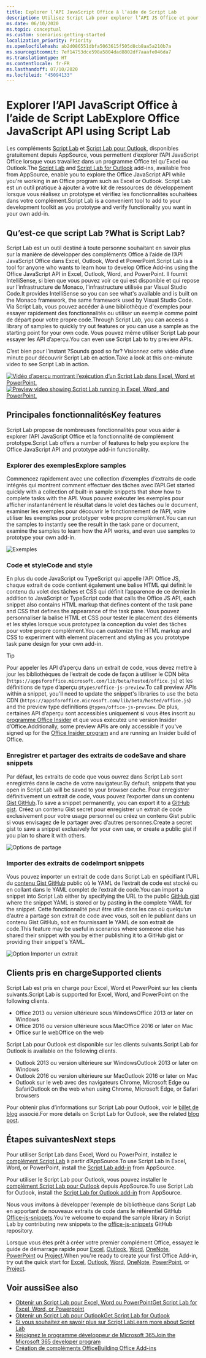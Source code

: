 ```yaml
---
title: Explorer l’API JavaScript Office à l’aide de Script Lab
description: Utilisez Script Lab pour explorer l’API JS Office et pour prototyper les fonctionnalités.
ms.date: 06/10/2020
ms.topic: conceptual
ms.custom: scenarios:getting-started
localization_priority: Priority
ms.openlocfilehash: ab2d086551dbfa5063615f505d8cb8aa5a210b7a
ms.sourcegitcommit: 7ef14753dce598a5804dad8802df7aaafe046da7
ms.translationtype: HT
ms.contentlocale: fr-FR
ms.lasthandoff: 07/10/2020
ms.locfileid: "45094133"
---
```

# <a name="explore-office-javascript-api-using-script-lab"></a><span data-ttu-id="a2202-103">Explorer l’API JavaScript Office à l’aide de Script Lab</span><span class="sxs-lookup"><span data-stu-id="a2202-103">Explore Office JavaScript API using Script Lab</span></span>

<span data-ttu-id="a2202-104">Les compléments [Script Lab](https://appsource.microsoft.com/product/office/WA104380862) et [Script Lab pour Outlook](https://appsource.microsoft.com/product/office/wa200001603), disponibles gratuitement depuis AppSource, vous permettent d’explorer l’API JavaScript Office lorsque vous travaillez dans un programme Office tel qu’Excel ou Outlook.</span><span class="sxs-lookup"><span data-stu-id="a2202-104">The [Script Lab](https://appsource.microsoft.com/product/office/WA104380862) and [Script Lab for Outlook](https://appsource.microsoft.com/product/office/wa200001603) add-ins, available free from AppSource, enable you to explore the Office JavaScript API while you're working in an Office program such as Excel or Outlook.</span></span> <span data-ttu-id="a2202-105">Script Lab est un outil pratique à ajouter à votre kit de ressources de développement lorsque vous réalisez un prototype et vérifiez les fonctionnalités souhaitées dans votre complément.</span><span class="sxs-lookup"><span data-stu-id="a2202-105">Script Lab is a convenient tool to add to your development toolkit as you prototype and verify functionality you want in your own add-in.</span></span>

## <a name="what-is-script-lab"></a><span data-ttu-id="a2202-106">Qu’est-ce que script Lab ?</span><span class="sxs-lookup"><span data-stu-id="a2202-106">What is Script Lab?</span></span>

<span data-ttu-id="a2202-107">Script Lab est un outil destiné à toute personne souhaitant en savoir plus sur la manière de développer des compléments Office à l’aide de l’API JavaScript Office dans Excel, Outlook, Word et PowerPoint.</span><span class="sxs-lookup"><span data-stu-id="a2202-107">Script Lab is a tool for anyone who wants to learn how to develop Office Add-ins using the Office JavaScript API in Excel, Outlook, Word, and PowerPoint.</span></span> <span data-ttu-id="a2202-108">Il fournit IntelliSense, si bien que vous pouvez voir ce qui est disponible et qui repose sur l’infrastructure de Monaco, l’infrastructure utilisée par Visual Studio Code.</span><span class="sxs-lookup"><span data-stu-id="a2202-108">It provides IntelliSense so you can see what's available and is built on the Monaco framework, the same framework used by Visual Studio Code.</span></span> <span data-ttu-id="a2202-109">Via Script Lab, vous pouvez accéder à une bibliothèque d'exemples pour essayer rapidement des fonctionnalités ou utiliser un exemple comme point de départ pour votre propre code.</span><span class="sxs-lookup"><span data-stu-id="a2202-109">Through Script Lab, you can access a library of samples to quickly try out features or you can use a sample as the starting point for your own code.</span></span> <span data-ttu-id="a2202-110">Vous pouvez même utiliser Script Lab pour essayer les API d’aperçu.</span><span class="sxs-lookup"><span data-stu-id="a2202-110">You can even use Script Lab to try preview APIs.</span></span>

<span data-ttu-id="a2202-111">C’est bien pour l’instant ?</span><span class="sxs-lookup"><span data-stu-id="a2202-111">Sounds good so far?</span></span> <span data-ttu-id="a2202-112">Visionnez cette vidéo d’une minute pour découvrir Script Lab en action.</span><span class="sxs-lookup"><span data-stu-id="a2202-112">Take a look at this one-minute video to see Script Lab in action.</span></span>

<span data-ttu-id="a2202-113">[![Vidéo d’aperçu montrant l’exécution d’un Script Lab dans Excel, Word et PowerPoint.](../images/screenshot-wide-youtube.png 'Vidéo de la version préliminaire de Script Lab')](https://aka.ms/scriptlabvideo)</span><span class="sxs-lookup"><span data-stu-id="a2202-113">[![Preview video showing Script Lab running in Excel, Word, and PowerPoint.](../images/screenshot-wide-youtube.png 'Script Lab preview video')](https://aka.ms/scriptlabvideo)</span></span>

## <a name="key-features"></a><span data-ttu-id="a2202-114">Principales fonctionnalités</span><span class="sxs-lookup"><span data-stu-id="a2202-114">Key features</span></span>

<span data-ttu-id="a2202-115">Script Lab propose de nombreuses fonctionnalités pour vous aider à explorer l’API JavaScript Office et la fonctionnalité de complément prototype.</span><span class="sxs-lookup"><span data-stu-id="a2202-115">Script Lab offers a number of features to help you explore the Office JavaScript API and prototype add-in functionality.</span></span>

### <a name="explore-samples"></a><span data-ttu-id="a2202-116">Explorer des exemples</span><span class="sxs-lookup"><span data-stu-id="a2202-116">Explore samples</span></span>

<span data-ttu-id="a2202-117">Commencez rapidement avec une collection d’exemples d’extraits de code intégrés qui montrent comment effectuer des tâches avec l’API.</span><span class="sxs-lookup"><span data-stu-id="a2202-117">Get started quickly with a collection of built-in sample snippets that show how to complete tasks with the API.</span></span> <span data-ttu-id="a2202-118">Vous pouvez exécuter les exemples pour afficher instantanément le résultat dans le volet des tâches ou le document, examiner les exemples pour découvrir le fonctionnement de l’API, voire utiliser les exemples pour prototyper votre propre complément.</span><span class="sxs-lookup"><span data-stu-id="a2202-118">You can run the samples to instantly see the result in the task pane or document, examine the samples to learn how the API works, and even use samples to prototype your own add-in.</span></span>

![Exemples](../images/script-lab-samples.jpg)

### <a name="code-and-style"></a><span data-ttu-id="a2202-120">Code et style</span><span class="sxs-lookup"><span data-stu-id="a2202-120">Code and style</span></span>

<span data-ttu-id="a2202-121">En plus du code JavaScript ou TypeScript qui appelle l’API Office JS, chaque extrait de code contient également une balise HTML qui définit le contenu du volet des tâches et CSS qui définit l’apparence de ce dernier.</span><span class="sxs-lookup"><span data-stu-id="a2202-121">In addition to JavaScript or TypeScript code that calls the Office JS API, each snippet also contains HTML markup that defines content of the task pane and CSS that defines the appearance of the task pane.</span></span> <span data-ttu-id="a2202-122">Vous pouvez personnaliser la balise HTML et CSS pour tester le placement des éléments et les styles lorsque vous prototypez la conception du volet des tâches pour votre propre complément.</span><span class="sxs-lookup"><span data-stu-id="a2202-122">You can customize the HTML markup and CSS to experiment with element placement and styling as you prototype task pane design for your own add-in.</span></span>

> [!TIP]
> <span data-ttu-id="a2202-123">Pour appeler les API d’aperçu dans un extrait de code, vous devez mettre à jour les bibliothèques de l’extrait de code de façon à utiliser le CDN bêta (`https://appsforoffice.microsoft.com/lib/beta/hosted/office.js`) et les définitions de type d’aperçu `@types/office-js-preview`.</span><span class="sxs-lookup"><span data-stu-id="a2202-123">To call preview APIs within a snippet, you'll need to update the snippet's libraries to use the beta CDN (`https://appsforoffice.microsoft.com/lib/beta/hosted/office.js`) and the preview type definitions `@types/office-js-preview`.</span></span> <span data-ttu-id="a2202-124">De plus, certaines API d’aperçu sont accessibles uniquement si vous êtes inscrit au [programme Office Insider](https://insider.office.com) et que vous exécutez une version Insider d’Office.</span><span class="sxs-lookup"><span data-stu-id="a2202-124">Additionally, some preview APIs are only accessible if you've signed up for the [Office Insider program](https://insider.office.com) and are running an Insider build of Office.</span></span>

### <a name="save-and-share-snippets"></a><span data-ttu-id="a2202-125">Enregistrer et partager des extraits de code</span><span class="sxs-lookup"><span data-stu-id="a2202-125">Save and share snippets</span></span>

<span data-ttu-id="a2202-126">Par défaut, les extraits de code que vous ouvrez dans Script Lab sont enregistrés dans le cache de votre navigateur.</span><span class="sxs-lookup"><span data-stu-id="a2202-126">By default, snippets that you open in Script Lab will be saved to your browser cache.</span></span> <span data-ttu-id="a2202-127">Pour enregistrer définitivement un extrait de code, vous pouvez l’exporter dans un contenu [Gist GitHub](https://gist.github.com).</span><span class="sxs-lookup"><span data-stu-id="a2202-127">To save a snippet permanently, you can export it to a [GitHub gist](https://gist.github.com).</span></span> <span data-ttu-id="a2202-128">Créez un contenu Gist secret pour enregistrer un extrait de code exclusivement pour votre usage personnel ou créez un contenu Gist public si vous envisagez de le partager avec d’autres personnes.</span><span class="sxs-lookup"><span data-stu-id="a2202-128">Create a secret gist to save a snippet exclusively for your own use, or create a public gist if you plan to share it with others.</span></span>

![Options de partage](../images/script-lab-share.jpg)

### <a name="import-snippets"></a><span data-ttu-id="a2202-130">Importer des extraits de code</span><span class="sxs-lookup"><span data-stu-id="a2202-130">Import snippets</span></span>

<span data-ttu-id="a2202-131">Vous pouvez importer un extrait de code dans Script Lab en spécifiant l’URL du [contenu Gist GitHub](https://gist.github.com) public où le YAML de l’extrait de code est stocké ou en collant dans le YAML complet de l’extrait de code.</span><span class="sxs-lookup"><span data-stu-id="a2202-131">You can import a snippet into Script Lab either by specifying the URL to the public [GitHub gist](https://gist.github.com) where the snippet YAML is stored or by pasting in the complete YAML for the snippet.</span></span> <span data-ttu-id="a2202-132">Cette fonctionnalité peut être utile dans les cas où quelqu’un d’autre a partagé son extrait de code avec vous, soit en le publiant dans un contenu Gist GitHub, soit en fournissant le YAML de son extrait de code.</span><span class="sxs-lookup"><span data-stu-id="a2202-132">This feature may be useful in scenarios where someone else has shared their snippet with you by either publishing it to a GitHub gist or providing their snippet's YAML.</span></span>

![Option Importer un extrait](../images/script-lab-import-snippet.jpg)

## <a name="supported-clients"></a><span data-ttu-id="a2202-134">Clients pris en charge</span><span class="sxs-lookup"><span data-stu-id="a2202-134">Supported clients</span></span>

<span data-ttu-id="a2202-135">Script Lab est pris en charge pour Excel, Word et PowerPoint sur les clients suivants.</span><span class="sxs-lookup"><span data-stu-id="a2202-135">Script Lab is supported for Excel, Word, and PowerPoint on the following clients.</span></span>

- <span data-ttu-id="a2202-136">Office 2013 ou version ultérieure sous Windows</span><span class="sxs-lookup"><span data-stu-id="a2202-136">Office 2013 or later on Windows</span></span>
- <span data-ttu-id="a2202-137">Office 2016 ou version ultérieure sous Mac</span><span class="sxs-lookup"><span data-stu-id="a2202-137">Office 2016 or later on Mac</span></span>
- <span data-ttu-id="a2202-138">Office sur le web</span><span class="sxs-lookup"><span data-stu-id="a2202-138">Office on the web</span></span>

<span data-ttu-id="a2202-139">Script Lab pour Outlook est disponible sur les clients suivants.</span><span class="sxs-lookup"><span data-stu-id="a2202-139">Script Lab for Outlook is available on the following clients.</span></span>

- <span data-ttu-id="a2202-140">Outlook 2013 ou version ultérieure sur Windows</span><span class="sxs-lookup"><span data-stu-id="a2202-140">Outlook 2013 or later on Windows</span></span>
- <span data-ttu-id="a2202-141">Outlook 2016 ou version ultérieure sur Mac</span><span class="sxs-lookup"><span data-stu-id="a2202-141">Outlook 2016 or later on Mac</span></span>
- <span data-ttu-id="a2202-142">Outlook sur le web avec des navigateurs Chrome, Microsoft Edge ou Safari</span><span class="sxs-lookup"><span data-stu-id="a2202-142">Outlook on the web when using Chrome, Microsoft Edge, or Safari browsers</span></span>

<span data-ttu-id="a2202-143">Pour obtenir plus d’informations sur Script Lab pour Outlook, voir le [billet de blog](https://developer.microsoft.com/outlook/blogs/script-lab-now-supports-outlook/) associé.</span><span class="sxs-lookup"><span data-stu-id="a2202-143">For more details on Script Lab for Outlook, see the related [blog post](https://developer.microsoft.com/outlook/blogs/script-lab-now-supports-outlook/).</span></span>

## <a name="next-steps"></a><span data-ttu-id="a2202-144">Étapes suivantes</span><span class="sxs-lookup"><span data-stu-id="a2202-144">Next steps</span></span>

<span data-ttu-id="a2202-145">Pour utiliser Script Lab dans Excel, Word ou PowerPoint, installez le [complément Script Lab](https://appsource.microsoft.com/product/office/WA104380862) à partir d’AppSource.</span><span class="sxs-lookup"><span data-stu-id="a2202-145">To use Script Lab in Excel, Word, or PowerPoint, install the [Script Lab add-in](https://appsource.microsoft.com/product/office/WA104380862) from AppSource.</span></span> 

<span data-ttu-id="a2202-146">Pour utiliser le Script Lab pour Outlook, vous pouvez installer le [complément Script Lab pour Outlook](https://appsource.microsoft.com/product/office/wa200001603) depuis AppSource.</span><span class="sxs-lookup"><span data-stu-id="a2202-146">To use Script Lab for Outlook, install the [Script Lab for Outlook add-in](https://appsource.microsoft.com/product/office/wa200001603) from AppSource.</span></span>

<span data-ttu-id="a2202-147">Nous vous invitons à développer l’exemple de bibliothèque dans Script Lab en apportant de nouveaux extraits de code dans le référentiel GitHub [Office-js-snippets](https://github.com/OfficeDev/office-js-snippets#office-js-snippets).</span><span class="sxs-lookup"><span data-stu-id="a2202-147">You're welcome to expand the sample library in Script Lab by contributing new snippets to the [office-js-snippets](https://github.com/OfficeDev/office-js-snippets#office-js-snippets) GitHub repository.</span></span>

<span data-ttu-id="a2202-148">Lorsque vous êtes prêt à créer votre premier complément Office, essayez le guide de démarrage rapide pour [Excel](../quickstarts/excel-quickstart-jquery.md), [Outlook](../quickstarts/outlook-quickstart.md), [Word](../quickstarts/word-quickstart.md), [OneNote](../quickstarts/onenote-quickstart.md), [PowerPoint](../quickstarts/powerpoint-quickstart.md) ou [Project](../quickstarts/project-quickstart.md).</span><span class="sxs-lookup"><span data-stu-id="a2202-148">When you're ready to create your first Office Add-in, try out the quick start for [Excel](../quickstarts/excel-quickstart-jquery.md), [Outlook](../quickstarts/outlook-quickstart.md), [Word](../quickstarts/word-quickstart.md), [OneNote](../quickstarts/onenote-quickstart.md), [PowerPoint](../quickstarts/powerpoint-quickstart.md), or [Project](../quickstarts/project-quickstart.md).</span></span>

## <a name="see-also"></a><span data-ttu-id="a2202-149">Voir aussi</span><span class="sxs-lookup"><span data-stu-id="a2202-149">See also</span></span>

- [<span data-ttu-id="a2202-150">Obtenir un Script Lab pour Excel, Word ou PowerPoint</span><span class="sxs-lookup"><span data-stu-id="a2202-150">Get Script Lab for Excel, Word, or Powerpoint</span></span>](https://appsource.microsoft.com/product/office/WA104380862)
- [<span data-ttu-id="a2202-151">Obtenir un Script Lab pour Outlook</span><span class="sxs-lookup"><span data-stu-id="a2202-151">Get Script Lab for Outlook</span></span>](https://appsource.microsoft.com/product/office/wa200001603)
- [<span data-ttu-id="a2202-152">Si vous souhaitez en savoir plus sur Script Lab</span><span class="sxs-lookup"><span data-stu-id="a2202-152">Learn more about Script Lab</span></span>](https://github.com/OfficeDev/script-lab#script-lab-a-microsoft-garage-project)
- [<span data-ttu-id="a2202-153">Rejoignez le programme développeur de Microsoft 365</span><span class="sxs-lookup"><span data-stu-id="a2202-153">Join the Microsoft 365 developer program</span></span>](https://developer.microsoft.com/office/dev-program)
- [<span data-ttu-id="a2202-154">Création de compléments Office</span><span class="sxs-lookup"><span data-stu-id="a2202-154">Building Office Add-ins</span></span>](../overview/office-add-ins-fundamentals.md)
